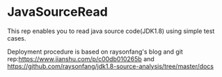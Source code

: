 # JavaSourceRead

This rep enables you to read java source code(JDK1.8) using simple test cases.

Deployment procedure is based on raysonfang's blog and git rep:https://www.jianshu.com/p/c00db010265b and https://github.com/raysonfang/jdk1.8-source-analysis/tree/master/docs
